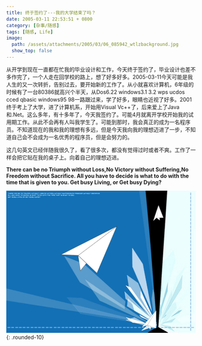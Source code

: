 ```yaml
---
title: 终于签约了---我的大学结束了吗？
date: 2005-03-11 22:53:51 + 0800
category: [杂事/随感]
tags: [随感, Life]
image:
  path: /assets/attachments/2005/03/06_085942_wtlzbackground.jpg
  show_top: false
---
```


从开学到现在一直都在忙我的毕业设计和工作，今天终于签约了，毕业设计也差不多作完了，一个人走在回学校的路上，想了好多好多。2005-03-11今天可能是我人生的又一次转折，告别过去，要开始新的工作了。从小就喜欢计算机，6年级的时候有了一台80386就高兴个半天，从Dos6.22 windows3.1 3.2 wps ucdos cced qbasic windows95 98一路跟过来，学了好多，眼睛也近视了好多。2001终于考上了大学，进了计算机系，开始用Visual Vc++了，后来爱上了Java和.Net。这么多年，有十多年了，今天我签约了。可能4月就离开学校开始我的试用期工作。从此不会再有人叫我学生了。可能到那时，我会真正的成为一名程序员。不知道现在的我和我的理想有多远，但是今天我向我的理想迈进了一步，不知道自己会不会成为一名优秀的程序员，但是会努力的。  

这几句英文已经伴随我很久了，看了很多次，都没有觉得过时或者不爽。工作了一样会把它贴在我的桌子上。向着自己的理想迈进。

**There can be no Triumph without Loss,No Victory without Suffering,No Freedom without Sacrifice. All you have to decide is what to do with the time that is given to you. Get busy Living, or Get busy Dying?**

![给工作设计的桌面壁纸](/assets/attachments/2005/03/06_085942_wtlzbackground.jpg){: .rounded-10}

